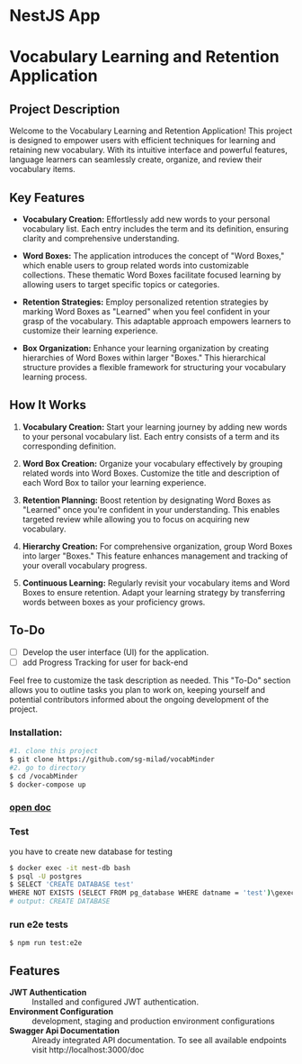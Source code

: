 # NestJS App
# Vocabulary Learning and Retention Application

## Project Description

Welcome to the Vocabulary Learning and Retention Application! This project is designed to empower users with efficient techniques for learning and retaining new vocabulary. With its intuitive interface and powerful features, language learners can seamlessly create, organize, and review their vocabulary items.

## Key Features

- **Vocabulary Creation:** Effortlessly add new words to your personal vocabulary list. Each entry includes the term and its definition, ensuring clarity and comprehensive understanding.

- **Word Boxes:** The application introduces the concept of "Word Boxes," which enable users to group related words into customizable collections. These thematic Word Boxes facilitate focused learning by allowing users to target specific topics or categories.

- **Retention Strategies:** Employ personalized retention strategies by marking Word Boxes as "Learned" when you feel confident in your grasp of the vocabulary. This adaptable approach empowers learners to customize their learning experience.

- **Box Organization:** Enhance your learning organization by creating hierarchies of Word Boxes within larger "Boxes." This hierarchical structure provides a flexible framework for structuring your vocabulary learning process.

## How It Works

1. **Vocabulary Creation:** Start your learning journey by adding new words to your personal vocabulary list. Each entry consists of a term and its corresponding definition.

2. **Word Box Creation:** Organize your vocabulary effectively by grouping related words into Word Boxes. Customize the title and description of each Word Box to tailor your learning experience.

3. **Retention Planning:** Boost retention by designating Word Boxes as "Learned" once you're confident in your understanding. This enables targeted review while allowing you to focus on acquiring new vocabulary.

4. **Hierarchy Creation:** For comprehensive organization, group Word Boxes into larger "Boxes." This feature enhances management and tracking of your overall vocabulary progress.

5. **Continuous Learning:** Regularly revisit your vocabulary items and Word Boxes to ensure retention. Adapt your learning strategy by transferring words between boxes as your proficiency grows.

## To-Do

- [ ] Develop the user interface (UI) for the application. 
- [ ] add Progress Tracking for user for back-end

Feel free to customize the task description as needed. This "To-Do" section allows you to outline tasks you plan to work on, keeping yourself and potential contributors informed about the ongoing development of the project.

### Installation:
``` bash 
#1. clone this project 
$ git clone https://github.com/sg-milad/vocabMinder
#2. go to directory 
$ cd /vocabMinder
$ docker-compose up
```

### [open doc](https://localhost:3000/doc)
### Test
you have to create new database for testing

```bash
$ docker exec -it nest-db bash 
$ psql -U postgres
$ SELECT 'CREATE DATABASE test'
WHERE NOT EXISTS (SELECT FROM pg_database WHERE datname = 'test')\gexec
# output: CREATE DATABASE
```
### run e2e tests
```
$ npm run test:e2e
```

## Features

<dt><b>JWT Authentication</b></dt>
<dd>Installed and configured JWT authentication.</dd>

<dt><b>Environment Configuration</b></dt>
<dd>development, staging and production environment configurations</dd>
  
<dt><b>Swagger Api Documentation</b></dt>
<dd>Already integrated API documentation. To see all available endpoints visit http://localhost:3000/doc<dd>